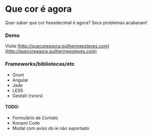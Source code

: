 # Que cor é agora

Quer saber que cor hexadecimal é agora? Seus problemas acabaram!

### Demo

Visite [http://quecoreagora.guilhermeesteves.com](http://quecoreagora.guilhermeesteves.com)

### Frameworks/bibliotecas/etc

- Grunt
- Angular
- Jade
- LESS
- Gestalt (rsrsrs)

#### TODO:

- Formulário de Contato
- Konami Code
- Modal com aviso do ie não suportado
